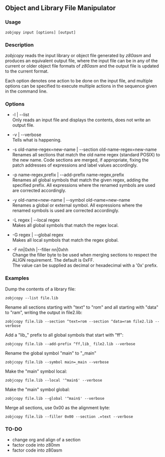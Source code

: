 ## Object and Library File Manipulator

### Usage

    zobjopy input [options] [output]

### Description

*zobjcopy* reads the input library or object file generated by *z80asm* and produces an equivalent output file,
where the input file can be in any of the current or older object file formats of *z80asm* and the output file is
updated to the current format.

Each option denotes one action to be done on the input file, and multiple options can be specified to execute multiple
actions in the sequence given in the command line.

### Options

* -l | --list  
  Only reads an input file and displays the contents, does not write an output file.

* -v | --verbose  
  Tells what is happening.

* -s old-name-regex=new-name | --section old-name-regex=new-name  
  Renames all sections that match the old name regex (standard POSIX) to the new name. Code sections are merged,
  if appropriate, fixing the patch addresses of expressions and label values accordingly.

* -p name-regex,prefix | --add-prefix name-regex,prefix  
  Renames all global symbols that match the given regex, adding the specified prefix. All expressions where the
  renamed symbols are used are corrected accordingly.

* -y old-name=new-name | --symbol old-name=new-name  
  Renames a global or external symbol. All expressions where the renamed symbols is used are corrected accordingly.

* -L regex | --local regex  
  Makes all global symbols that match the regex local.

* -G regex | --global regex  
  Makes all local symbols that match the regex global.

* -F nn|0xhh |--filler nn|0xhh  
  Change the filler byte to be used when merging sections to respect the ALIGN requirement. The default is 0xFF.  
  The value can be supplied as decimal or hexadecimal with a '0x' prefix.

### Examples

Dump the contents of a library file:
```
zobjcopy --list file.lib
```

Rename all sections starting with "text" to "rom" and all starting with "data" to "ram", writing the output in file2.lib:
```
zobjcopy file.lib --section ^text=rom --section ^data=ram file2.lib --verbose
```

Add a "lib_" prefix to all global symbols that start with "ff":
```
zobjcopy file.lib --add-prefix ^ff,lib_ file2.lib --verbose
```

Rename the global symbol "main" to "_main"
```
zobjcopy file.lib --symbol main=_main --verbose
```

Make the "main" symbol local:
```
zobjcopy file.lib --local '^main$' --verbose
```

Make the "main" symbol global:
```
zobjcopy file.lib --global '^main$' --verbose
```

Merge all sections, use 0x00 as the alignment byte:
```
zobjcopy file.lib --filler 0x00 --section .=text --verbose
```

### TO-DO

* change org and align of a section
* factor code into z80nm
* factor code into z80asm


